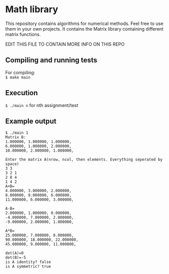 # Math library
This repository contains algorithms for numerical methods. Feel free to use them in your own projects.
It contains the Matrix library containing different matrix functions.

EDIT THIS FILE TO CONTAIN MORE INFO ON THIS REPO

## Compiling and running tests
For compiling:  
```$ make main```
## Execution
```$ ./main n```
for nth assignment/test

## Example output
```$ make main
$ ./main 1 
Matrix B:
1.000000, 1.000000, 1.000000, 
6.000000, 1.000000, 2.000000, 
10.000000, 2.000000, 1.000000, 

Enter the matrix A(nrow, ncol, then elements. Everything seperated by space)
3 3
3 2 1
2 8 4
1 4 2
A+B=
4.000000, 3.000000, 2.000000, 
8.000000, 9.000000, 6.000000, 
11.000000, 6.000000, 3.000000, 

A-B=
2.000000, 1.000000, 0.000000, 
-4.000000, 7.000000, 2.000000, 
-9.000000, 2.000000, 1.000000, 

A*B=
25.000000, 7.000000, 8.000000, 
90.000000, 18.000000, 22.000000, 
45.000000, 9.000000, 11.000000, 

det(A)=0
det(B)=-5
is A identity? false
is A symmetric? true
```
